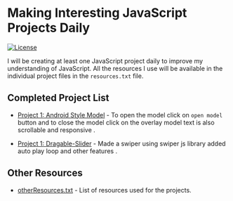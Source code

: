 # Making Interesting JavaScript Projects Daily

[![License](https://img.shields.io/badge/license-MIT-blue.svg)](https://opensource.org/licenses/MIT)

I will be creating at least one JavaScript project daily to improve my understanding of JavaScript. All the resources I use will be available in the individual project files in the `resources.txt` file.

## Completed Project List

- [Project 1: Android Style Model](link-to-project-1) - To open the model click on `open model` button and to close the model click on the overlay model text is also scrollable and responsive .

- [Project 1: Dragable-Slider](link-to-project-1) - Made a swiper using swiper js library added auto play loop and other features .

## Other Resources

- [otherResources.txt](link-to-resources-file) - List of resources used for the projects.
